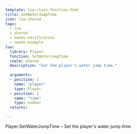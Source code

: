 ```yaml
---
template: lua-class-function.html
title: SetWaterJumpTime
icon: lua-shared
tags:
  - lua
  - shared
  - needs-verification
  - needs-example
lua:
  library: Player
  function: SetWaterJumpTime
  realm: shared
  description: "Set the player's water jump time."
  
  arguments:
  - position: 1
    name: "player"
    type: Player
  - position: 2
    name: "time"
    type: number
  returns:
    
---
```


<div class="lua__search__keywords">
Player:SetWaterJumpTime &#x2013; Set the player's water jump time.
</div>
